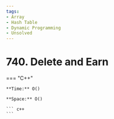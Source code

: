 ```yaml
---
tags:
- Array
- Hash Table
- Dynamic Programming
- Unsolved
---
```



# 740. Delete and Earn

=== "C++"

    **Time:** O()

    **Space:** O()

    ``` c++
    ```